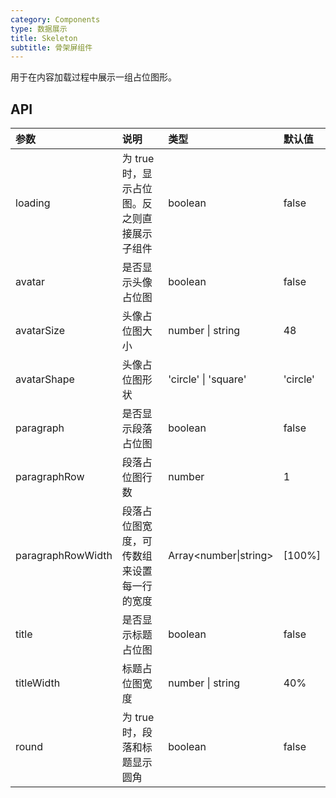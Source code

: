 ```yaml
---
category: Components
type: 数据展示
title: Skeleton
subtitle: 骨架屏组件
---
```


用于在内容加载过程中展示一组占位图形。

## API

| 参数              | 说明                                         | 类型                  | 默认值   |
| :---------------- | :------------------------------------------- | :-------------------- | :------- |
| loading           | 为 true 时，显示占位图。反之则直接展示子组件 | boolean               | false    |
| avatar            | 是否显示头像占位图                           | boolean               | false    |
| avatarSize        | 头像占位图大小                               | number \| string      | 48       |
| avatarShape       | 头像占位图形状                               | 'circle' \| 'square'  | 'circle' |
| paragraph         | 是否显示段落占位图                           | boolean               | false    |
| paragraphRow      | 段落占位图行数                               | number                | 1        |
| paragraphRowWidth | 段落占位图宽度，可传数组来设置每一行的宽度   | Array<number\|string> | \[100%\] |
| title             | 是否显示标题占位图                           | boolean               | false    |
| titleWidth        | 标题占位图宽度                               | number \| string      | 40%      |
| round             | 为 true 时，段落和标题显示圆角               | boolean               | false    |
